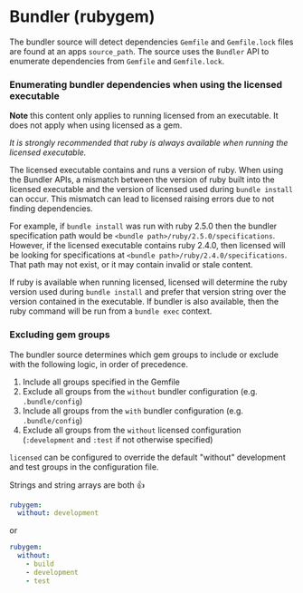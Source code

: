 # Bundler (rubygem)

The bundler source will detect dependencies `Gemfile` and `Gemfile.lock` files are found at an apps `source_path`.  The source uses the `Bundler` API to enumerate dependencies from `Gemfile` and `Gemfile.lock`.

### Enumerating bundler dependencies when using the licensed executable

**Note** this content only applies to running licensed from an executable.  It does not apply when using licensed as a gem.

_It is strongly recommended that ruby is always available when running the licensed executable._

The licensed executable contains and runs a version of ruby.  When using the Bundler APIs, a mismatch between the version of ruby built into the licensed executable and the version of licensed used during `bundle install` can occur.  This mismatch can lead to licensed raising errors due to not finding dependencies.

For example, if `bundle install` was run with ruby 2.5.0 then the bundler specification path would be `<bundle path>/ruby/2.5.0/specifications`.  However, if the licensed executable contains ruby 2.4.0, then licensed will be looking for specifications at `<bundle path>/ruby/2.4.0/specifications`.  That path may not exist, or it may contain invalid or stale content.

If ruby is available when running licensed, licensed will determine the ruby version used during `bundle install` and prefer that version string over the version contained in the executable.  If bundler is also available, then the ruby command will be run from a `bundle exec` context.

### Excluding gem groups

The bundler source determines which gem groups to include or exclude with the following logic, in order of precedence.
1. Include all groups specified in the Gemfile
2. Exclude all groups from the `without` bundler configuration (e.g. `.bundle/config`)
3. Include all groups from the `with` bundler configuration (e.g. `.bundle/config`)
4. Exclude all groups from the `without` licensed configuration (`:development` and `:test` if not otherwise specified)

`licensed` can be configured to override the default "without" development and test groups in the configuration file.

Strings and string arrays are both :+1:

```yml
rubygem:
  without: development
```

or

```yml
rubygem:
  without:
    - build
    - development
    - test
```
